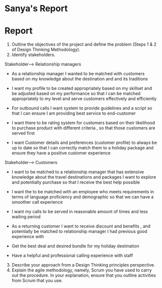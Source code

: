 # Sanya's  Report

# Report

1. Outline the objectives of the project and define the problem (Steps 1 & 2 of Design Thinking
Methodology).
2. Identify stakeholders.

Stakeholder—> Relationship managers

- As a relationship manager I wanted to be matched with customers based on my knowledge about the destination and and its traditions 

- I want my profile to be created appropriately based on my skillset and be adjusted based on my performance so that I can be matched appropriately to my level  and serve customers effectively and efficiently 

- For outbound calls  I want system to provide  guidelines and a script so that I can ensure I am providing best service to end-customer

- I want there to be rating system for customers based on their  likelihood to purchase product  with different criteria , so that those customers are served first 

- I want Customer details and preferences  (customer profile) to always be up to date  so that I can correctly match them to a holiday package and ensure they have a positive customer experience 


Stakeholder—> Customers

- I want to be matched to a relationship manager that has extensive knowledge about the travel destinations and packages I want to explore and potentially purchase so that I receive the best help possible

- I want the to be matched with an employee who meets requirements in terms of language proficiency and demographic so that we can have a smoother call experience 

- I want my calls to be served in reasonable amount of times and less waiting period

- As a returning customer I want to receive discount and benefits , and potentially be matched to relationship manager I had previous good experience with

- Get the best deal and desired bundle for my holiday destination

- Have a helpful  and professional calling experience with staff 



3. Describe your approach from a Design Thinking principles perspective.
4. Explain the agile methodology, namely, Scrum you have used to carry out the procedure. In
your explanation, ensure that you outline activities from Scrum that you use.
